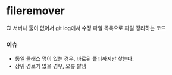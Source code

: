 # fileremover

CI 서버나 툴이 없어서 git log에서 수정 파일 목록으로 파일 정리하는 코드


### 이슈
- 동일 클래스 명이 있는 경우, 바로위 폴더까지만 찾는다.
- 상위 경로가 없을 경우, 오류 발생
